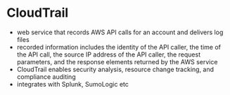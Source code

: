 # CloudTrail #
- web service that records AWS API calls for an account and delivers log files
- recorded information includes the identity of the API caller, the time of the API call, the source IP address of the API caller, the request parameters, and the response elements returned by the AWS service
- CloudTrail enables security analysis, resource change tracking, and compliance auditing
- integrates with Splunk, SumoLogic etc
